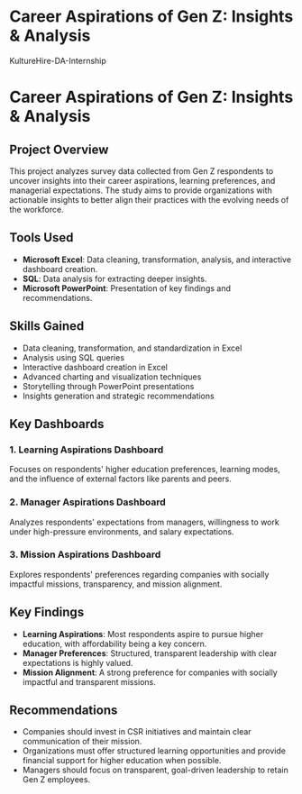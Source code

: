 # Career Aspirations of Gen Z: Insights & Analysis
KultureHire-DA-Internship
# Career Aspirations of Gen Z: Insights & Analysis  

## Project Overview  
This project analyzes survey data collected from Gen Z respondents to uncover insights into their career aspirations, learning preferences, and managerial expectations. The study aims to provide organizations with actionable insights to better align their practices with the evolving needs of the workforce.  

## Tools Used  
- **Microsoft Excel**: Data cleaning, transformation, analysis, and interactive dashboard creation.  
- **SQL**: Data analysis for extracting deeper insights.  
- **Microsoft PowerPoint**: Presentation of key findings and recommendations.  

## Skills Gained  
- Data cleaning, transformation, and standardization in Excel  
- Analysis using SQL queries  
- Interactive dashboard creation in Excel  
- Advanced charting and visualization techniques  
- Storytelling through PowerPoint presentations  
- Insights generation and strategic recommendations  

## Key Dashboards  
### 1. Learning Aspirations Dashboard  
Focuses on respondents' higher education preferences, learning modes, and the influence of external factors like parents and peers. 


### 2. Manager Aspirations Dashboard  
Analyzes respondents' expectations from managers, willingness to work under high-pressure environments, and salary expectations.


### 3. Mission Aspirations Dashboard  
Explores respondents' preferences regarding companies with socially impactful missions, transparency, and mission alignment.  


## Key Findings  
- **Learning Aspirations**: Most respondents aspire to pursue higher education, with affordability being a key concern.  
- **Manager Preferences**: Structured, transparent leadership with clear expectations is highly valued.  
- **Mission Alignment**: A strong preference for companies with socially impactful and transparent missions.  

## Recommendations  
- Companies should invest in CSR initiatives and maintain clear communication of their mission.  
- Organizations must offer structured learning opportunities and provide financial support for higher education when possible.  
- Managers should focus on transparent, goal-driven leadership to retain Gen Z employees.  
